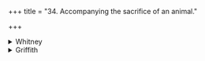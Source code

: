 +++
title = "34. Accompanying the sacrifice of an animal."

+++

<details><summary>Whitney</summary>

### Comment
Found in Pāipp. iii.; and also in the Black-Yajus texts, TS. (iii. 1. 41-3), and K. (xxx. 8, in part). Used by Kāuś. (44. 7) in the vaśāśamana ceremony, accompanying the anointing of the vaśā; in the same, vs. 5 accompanies (44. 15) the stoppage of the victim's breath; and the same verse appears in the funeral rites (81. 33), with verses from xviii. 2 and 3, in connection with the lighting of the pile. This hymn and the one next following are further employed among the kāmyāni, with invocation of Indra and Agni, by one who "desires the world" (59. 21: "desires over-lordship of all the world," comm.). In Vāit. (10. 16), the hymn (so the comm.) is said on the release of the victim from the sacrificial post in the paśubandha.


### Translations
Translated: Weber, xiii. 207; Ludwig, p. 433; Griflith, i. 75.—See also Roth, Ueber den AV. p. 14.
</details>

<details><summary>Griffith</summary>

A prayer accompanying an animal sacrifice
</details>
